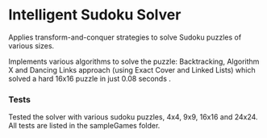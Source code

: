 # Intelligent Sudoku Solver
Applies transform-and-conquer strategies to solve Sudoku puzzles of various sizes.

Implements various algorithms to solve the puzzle: Backtracking, Algorithm X and Dancing Links
approach (using Exact Cover and Linked Lists) which solved a hard 16x16 puzzle in just 0.08 seconds .


### Tests
Tested the solver with various sudoku puzzles, 4x4, 9x9, 16x16 and 24x24. 
All tests are listed in the sampleGames folder.